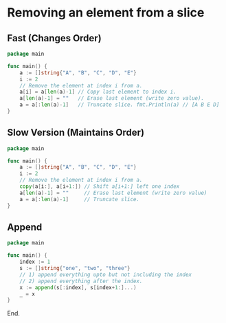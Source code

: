 # Removing an element from a slice

## Fast (Changes Order)

```go
package main

func main() {
	a := []string{"A", "B", "C", "D", "E"}
	i := 2
	// Remove the element at index i from a. 
	a[i] = a[len(a)-1] // Copy last element to index i. 
	a[len(a)-1] = ""   // Erase last element (write zero value).
	a = a[:len(a)-1]   // Truncate slice. fmt.Println(a) // [A B E D]
}

```

## Slow Version (Maintains Order)

```go
package main

func main() {
	a := []string{"A", "B", "C", "D", "E"}
	i := 2
	// Remove the element at index i from a. 
	copy(a[i:], a[i+1:]) // Shift a[i+1:] left one index
	a[len(a)-1] = ""     // Erase last element (write zero value)
	a = a[:len(a)-1]     // Truncate slice.
}

```

## Append

```go
package main

func main() {
	index := 1
	s := []string{"one", "two", "three"}
	// 1) append everything upto but not including the index
	// 2) append everything after the index.
	x := append(s[:index], s[index+1:]...)
	_ = x
}
```

End.

